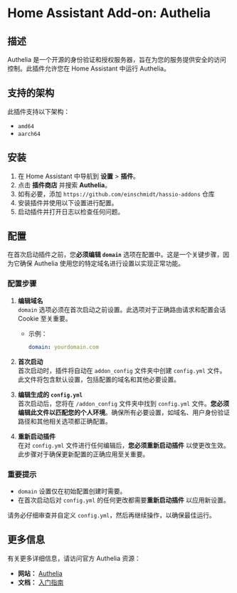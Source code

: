 # Home Assistant Add-on: Authelia

## 描述

Authelia 是一个开源的身份验证和授权服务器，旨在为您的服务提供安全的访问控制。此插件允许您在 Home Assistant 中运行 Authelia。

## 支持的架构

此插件支持以下架构：

- `amd64`
- `aarch64`

## 安装

1. 在 Home Assistant 中导航到 **设置** > **插件**。
2. 点击 **插件商店** 并搜索 **Authelia**。
3. 如有必要，添加 `https://github.com/einschmidt/hassio-addons` 仓库
4. 安装插件并使用以下设置进行配置。
5. 启动插件并打开日志以检查任何问题。

## 配置

在首次启动插件之前，您**必须编辑 `domain`** 选项在配置中。这是一个关键步骤，因为它确保 Authelia 使用您的特定域名进行设置以实现正常功能。

### 配置步骤

1. **编辑域名**  
   `domain` 选项必须在首次启动之前设置。此选项对于正确路由请求和配置会话 Cookie 至关重要。

   - 示例：
     ```yaml
     domain: yourdomain.com
     ```

2. **首次启动**  
   首次启动时，插件将自动在 `addon_config` 文件夹中创建 `config.yml` 文件。此文件将包含默认设置，包括配置的域名和其他必要设置。

3. **编辑生成的 `config.yml`**  
   首次启动后，您将在 `/addon_config` 文件夹中找到 `config.yml` 文件。**您必须编辑此文件以匹配您的个人环境**。确保所有必要设置，如域名、用户身份验证路径和其他相关选项都正确配置。

4. **重新启动插件**  
   在对 `config.yml` 文件进行任何编辑后，**您必须重新启动插件** 以使更改生效。此步骤对于确保更新配置的正确应用至关重要。

### 重要提示

- `domain` 设置仅在初始配置创建时需要。
- 在首次启动后对 `config.yml` 的任何更改都需要**重新启动插件** 以应用新设置。

请务必仔细审查并自定义 `config.yml`，然后再继续操作，以确保最佳运行。

## 更多信息

有关更多详细信息，请访问官方 Authelia 资源：

- **网站：** [Authelia](https://www.authelia.com//)
- **文档：** [入门指南](https://www.authelia.com/integration/prologue/get-started/)